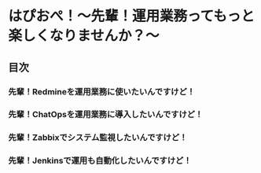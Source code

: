 はぴおぺ！〜先輩！運用業務ってもっと楽しくなりませんか？〜
================================================

## 目次

### 先輩！Redmineを運用業務に使いたいんですけど！

### 先輩！ChatOpsを運用業務に導入したいんですけど！

### 先輩！Zabbixでシステム監視したいんですけど！

### 先輩！Jenkinsで運用も自動化したいんですけど！
